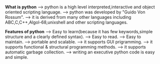 **What is python**
--> python is a high level interpreted,interactive and object oriented scripting language.
--> python was developed by "Guido Von Rossum".
--> it is derived from many other languages including ABC,C,C++,Algol-68,unixshell and other scripting languages.

**Features of python**
--> Easy to learn(because it has few keywords,simple structure and a clearly defined syntax).
--> Easy to read.
--> Easy to maintain.
--> portable and scalable.
--> it supports GUI prigramming.
--> it supports functional & structural programming methods.
--> it supports automatic garbage collection.
--> writing an executive python code is easy and simple.
